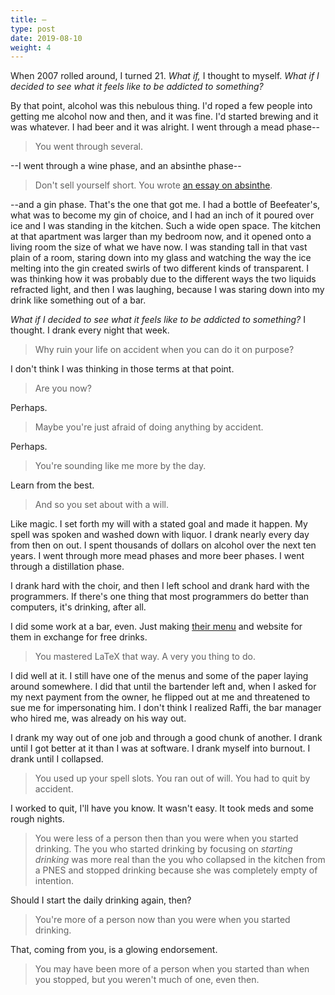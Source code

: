 ```yaml
---
title: —
type: post
date: 2019-08-10
weight: 4
---
```


When 2007 rolled around, I turned 21. *What if,* I thought to myself. *What if I decided to see what it feels like to be addicted to something?*

By that point, alcohol was this nebulous thing. I'd roped a few people into getting me alcohol now and then, and it was fine. I'd started brewing and it was whatever. I had beer and it was alright. I went through a mead phase--

> You went through several.

--I went through a wine phase, and an absinthe phase--

> Don't sell yourself short. You wrote [an essay on absinthe](https://writing.drab-makyo.com/non-fiction/tasting/new-american-absinthe/).

--and a gin phase. That's the one that got me. I had a bottle of Beefeater's, what was to become my gin of choice, and I had an inch of it poured over ice and I was standing in the kitchen. Such a wide open space. The kitchen at that apartment was larger than my bedroom now, and it opened onto a living room the size of what we have now. I was standing tall in that vast plain of a room, staring down into my glass and watching the way the ice melting into the gin created swirls of two different kinds of transparent. I was thinking how it was probably due to the different ways the two liquids refracted light, and then I was laughing, because I was staring down into my drink like something out of a bar.

*What if I decided to see what it feels like to be addicted to something?* I thought. I drank every night that week.

> Why ruin your life on accident when you can do it on purpose?

I don't think I was thinking in those terms at that point.

> Are you now?

Perhaps.

> Maybe you're just afraid of doing anything by accident.

Perhaps.

> You're sounding like me more by the day.

Learn from the best.

> And so you set about with a will.

Like magic. I set forth my will with a stated goal and made it happen. My spell was spoken and washed down with liquor. I drank nearly every day from then on out. I spent thousands of dollars on alcohol over the next ten years. I went through more mead phases and more beer phases. I went through a distillation phase.

I drank hard with the choir, and then I left school and drank hard with the programmers. If there's one thing that most programmers do better than computers, it's drinking, after all.

I did some work at a bar, even. Just making [their menu](/emb-menu.pdf) and website for them in exchange for free drinks.

> You mastered LaTeX that way. A very you thing to do.

I did well at it. I still have one of the menus and some of the paper laying around somewhere. I did that until the bartender left and, when I asked for my next payment from the owner, he flipped out at me and threatened to sue me for impersonating him. I don't think I realized Raffi, the bar manager who hired me, was already on his way out.

I drank my way out of one job and through a good chunk of another. I drank until I got better at it than I was at software. I drank myself into burnout. I drank until I collapsed.

> You used up your spell slots. You ran out of will. You had to quit by accident.

I worked to quit, I'll have you know. It wasn't easy. It took meds and some rough nights.

> You were less of a person then than you were when you started drinking. The you who started drinking by focusing on *starting drinking* was more real than the you who collapsed in the kitchen from a PNES and stopped drinking because she was completely empty of intention.

Should I start the daily drinking again, then?

> You're more of a person now than you were when you started drinking.

That, coming from you, is a glowing endorsement.

> You may have been more of a person when you started than when you stopped, but you weren't much of one, even then.
